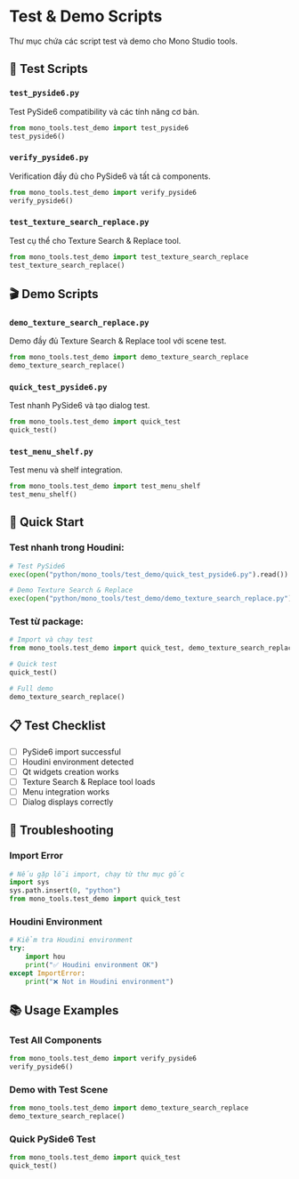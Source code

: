 # Test & Demo Scripts

Thư mục chứa các script test và demo cho Mono Studio tools.

## 🧪 Test Scripts

### `test_pyside6.py`
Test PySide6 compatibility và các tính năng cơ bản.

```python
from mono_tools.test_demo import test_pyside6
test_pyside6()
```

### `verify_pyside6.py`
Verification đầy đủ cho PySide6 và tất cả components.

```python
from mono_tools.test_demo import verify_pyside6
verify_pyside6()
```

### `test_texture_search_replace.py`
Test cụ thể cho Texture Search & Replace tool.

```python
from mono_tools.test_demo import test_texture_search_replace
test_texture_search_replace()
```

## 🎬 Demo Scripts

### `demo_texture_search_replace.py`
Demo đầy đủ Texture Search & Replace tool với scene test.

```python
from mono_tools.test_demo import demo_texture_search_replace
demo_texture_search_replace()
```

### `quick_test_pyside6.py`
Test nhanh PySide6 và tạo dialog test.

```python
from mono_tools.test_demo import quick_test
quick_test()
```

### `test_menu_shelf.py`
Test menu và shelf integration.

```python
from mono_tools.test_demo import test_menu_shelf
test_menu_shelf()
```

## 🚀 Quick Start

### Test nhanh trong Houdini:
```python
# Test PySide6
exec(open("python/mono_tools/test_demo/quick_test_pyside6.py").read())

# Demo Texture Search & Replace
exec(open("python/mono_tools/test_demo/demo_texture_search_replace.py").read())
```

### Test từ package:
```python
# Import và chạy test
from mono_tools.test_demo import quick_test, demo_texture_search_replace

# Quick test
quick_test()

# Full demo
demo_texture_search_replace()
```

## 📋 Test Checklist

- [ ] PySide6 import successful
- [ ] Houdini environment detected
- [ ] Qt widgets creation works
- [ ] Texture Search & Replace tool loads
- [ ] Menu integration works
- [ ] Dialog displays correctly

## 🔧 Troubleshooting

### Import Error
```python
# Nếu gặp lỗi import, chạy từ thư mục gốc
import sys
sys.path.insert(0, "python")
from mono_tools.test_demo import quick_test
```

### Houdini Environment
```python
# Kiểm tra Houdini environment
try:
    import hou
    print("✅ Houdini environment OK")
except ImportError:
    print("❌ Not in Houdini environment")
```

## 📚 Usage Examples

### Test All Components
```python
from mono_tools.test_demo import verify_pyside6
verify_pyside6()
```

### Demo with Test Scene
```python
from mono_tools.test_demo import demo_texture_search_replace
demo_texture_search_replace()
```

### Quick PySide6 Test
```python
from mono_tools.test_demo import quick_test
quick_test()
```

